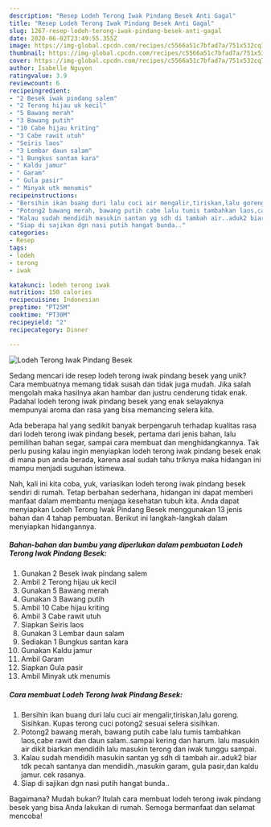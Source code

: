 ```yaml
---
description: "Resep Lodeh Terong Iwak Pindang Besek Anti Gagal"
title: "Resep Lodeh Terong Iwak Pindang Besek Anti Gagal"
slug: 1267-resep-lodeh-terong-iwak-pindang-besek-anti-gagal
date: 2020-06-02T23:49:55.355Z
image: https://img-global.cpcdn.com/recipes/c5566a51c7bfad7a/751x532cq70/lodeh-terong-iwak-pindang-besek-foto-resep-utama.jpg
thumbnail: https://img-global.cpcdn.com/recipes/c5566a51c7bfad7a/751x532cq70/lodeh-terong-iwak-pindang-besek-foto-resep-utama.jpg
cover: https://img-global.cpcdn.com/recipes/c5566a51c7bfad7a/751x532cq70/lodeh-terong-iwak-pindang-besek-foto-resep-utama.jpg
author: Isabelle Nguyen
ratingvalue: 3.9
reviewcount: 6
recipeingredient:
- "2 Besek iwak pindang salem"
- "2 Terong hijau uk kecil"
- "5 Bawang merah"
- "3 Bawang putih"
- "10 Cabe hijau kriting"
- "3 Cabe rawit utuh"
- "Seiris laos"
- "3 Lembar daun salam"
- "1 Bungkus santan kara"
- " Kaldu jamur"
- " Garam"
- " Gula pasir"
- " Minyak utk menumis"
recipeinstructions:
- "Bersihin ikan buang duri lalu cuci air mengalir,tiriskan,lalu goreng. Sisihkan. Kupas terong cuci potong2 sesuai selera sisihkan."
- "Potong2 bawang merah, bawang putih cabe lalu tumis tambahkan laos,cabe rawit dan daun salam..sampai kering dan harum. lalu masukin air dikit biarkan mendidih lalu masukin terong dan iwak tunggu sampai."
- "Kalau sudah mendidih masukin santan yg sdh di tambah air..aduk2 biar tdk pecah santanya dan mendidih.,masukin garam, gula pasir,dan kaldu jamur. cek rasanya."
- "Siap di sajikan dgn nasi putih hangat bunda.."
categories:
- Resep
tags:
- lodeh
- terong
- iwak

katakunci: lodeh terong iwak 
nutrition: 150 calories
recipecuisine: Indonesian
preptime: "PT25M"
cooktime: "PT30M"
recipeyield: "2"
recipecategory: Dinner

---
```



![Lodeh Terong Iwak Pindang Besek](https://img-global.cpcdn.com/recipes/c5566a51c7bfad7a/751x532cq70/lodeh-terong-iwak-pindang-besek-foto-resep-utama.jpg)

Sedang mencari ide resep lodeh terong iwak pindang besek yang unik? Cara membuatnya memang tidak susah dan tidak juga mudah. Jika salah mengolah maka hasilnya akan hambar dan justru cenderung tidak enak. Padahal lodeh terong iwak pindang besek yang enak selayaknya mempunyai aroma dan rasa yang bisa memancing selera kita.

Ada beberapa hal yang sedikit banyak berpengaruh terhadap kualitas rasa dari lodeh terong iwak pindang besek, pertama dari jenis bahan, lalu pemilihan bahan segar, sampai cara membuat dan menghidangkannya. Tak perlu pusing kalau ingin menyiapkan lodeh terong iwak pindang besek enak di mana pun anda berada, karena asal sudah tahu triknya maka hidangan ini mampu menjadi suguhan istimewa.




Nah, kali ini kita coba, yuk, variasikan lodeh terong iwak pindang besek sendiri di rumah. Tetap berbahan sederhana, hidangan ini dapat memberi manfaat dalam membantu menjaga kesehatan tubuh kita. Anda dapat menyiapkan Lodeh Terong Iwak Pindang Besek menggunakan 13 jenis bahan dan 4 tahap pembuatan. Berikut ini langkah-langkah dalam menyiapkan hidangannya.

<!--inarticleads1-->

##### Bahan-bahan dan bumbu yang diperlukan dalam pembuatan Lodeh Terong Iwak Pindang Besek:

1. Gunakan 2 Besek iwak pindang salem
1. Ambil 2 Terong hijau uk kecil
1. Gunakan 5 Bawang merah
1. Gunakan 3 Bawang putih
1. Ambil 10 Cabe hijau kriting
1. Ambil 3 Cabe rawit utuh
1. Siapkan Seiris laos
1. Gunakan 3 Lembar daun salam
1. Sediakan 1 Bungkus santan kara
1. Gunakan  Kaldu jamur
1. Ambil  Garam
1. Siapkan  Gula pasir
1. Ambil  Minyak utk menumis




<!--inarticleads2-->

##### Cara membuat Lodeh Terong Iwak Pindang Besek:

1. Bersihin ikan buang duri lalu cuci air mengalir,tiriskan,lalu goreng. Sisihkan. Kupas terong cuci potong2 sesuai selera sisihkan.
1. Potong2 bawang merah, bawang putih cabe lalu tumis tambahkan laos,cabe rawit dan daun salam..sampai kering dan harum. lalu masukin air dikit biarkan mendidih lalu masukin terong dan iwak tunggu sampai.
1. Kalau sudah mendidih masukin santan yg sdh di tambah air..aduk2 biar tdk pecah santanya dan mendidih.,masukin garam, gula pasir,dan kaldu jamur. cek rasanya.
1. Siap di sajikan dgn nasi putih hangat bunda..




Bagaimana? Mudah bukan? Itulah cara membuat lodeh terong iwak pindang besek yang bisa Anda lakukan di rumah. Semoga bermanfaat dan selamat mencoba!
